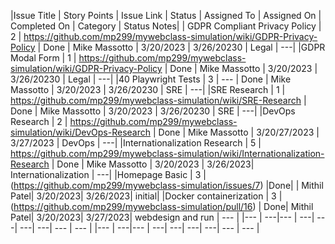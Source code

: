 |Issue Title | Story Points | Issue Link | Status | Assigned To | Assigned On | Completed On | Category | Status Notes|
| GDPR Compliant Privacy Policy | 2 | https://github.com/mp299/mywebclass-simulation/wiki/GDPR-Privacy-Policy | Done | Mike Massotto | 3/20/2023 | 3/26/20230 | Legal | ---|
|GDPR Modal Form | 1 | https://github.com/mp299/mywebclass-simulation/wiki/GDPR-Privacy-Policy | Done | Mike Massotto | 3/20/2023 | 3/26/20230 | Legal | ---|
|40 Playwright Tests | 3 | --- | Done | Mike Massotto | 3/20/2023 | 3/26/20230 | SRE | ---|
|SRE Research | 1 | https://github.com/mp299/mywebclass-simulation/wiki/SRE-Research | Done | Mike Massotto | 3/20/2023 | 3/26/20230 | SRE | ---|
|DevOps Research | 2 | https://github.com/mp299/mywebclass-simulation/wiki/DevOps-Research | Done | Mike Massotto | 3/20/27/2023 | 3/27/2023 | DevOps | ---|
|Internationalization Research | 5 | https://github.com/mp299/mywebclass-simulation/wiki/Internationalization-Research | Done | Mike Massotto | 3/20/2023 | 3/26/2023| Internationalization | ---|
|Homepage Basic | 3 |(https://github.com/mp299/mywebclass-simulation/issues/7) |Done| | Mithil Patel| 3/20/2023| 3/26/2023| initial|
|Docker containerization | 3 |(https://github.com/mp299/mywebclass-simulation/pull/16) | Done| Mithil Patel| 3/20/2023| 3/27/2023| webdesign and run |  --- |
|--- | ---|--- | ---| ---| ---| ---| --- |  --- |
|--- | ---|--- | ---| ---| ---| ---| --- |  --- |
